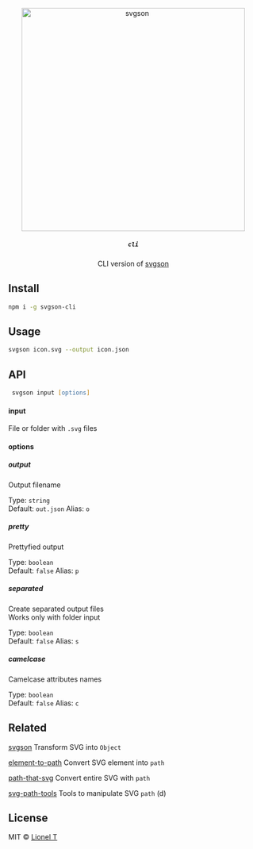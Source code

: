 <p align="center">
  <img alt="svgson" title="svgson" src="https://cdn.rawgit.com/elrumordelaluz/svgson/7883b450/logo.svg" width="450">
</p>

<h5 align="center">
  <code>cli</code>
</h5>

<p align="center">
  CLI version of <a href="https://github.com/elrumordelaluz/svgson-next">svgson</a>
</p>

## Install

```zsh
npm i -g svgson-cli
```

## Usage

```zsh
svgson icon.svg --output icon.json
```

## API

```zsh
 svgson input [options]
```

#### input

File or folder with `.svg` files

#### options

##### output

Output filename

Type: `string`<br>
Default: `out.json`
Alias: `o`<br>

##### pretty

Prettyfied output

Type: `boolean`<br>
Default: `false`
Alias: `p`<br>

##### separated

Create separated output files<br>
Works only with folder input

Type: `boolean`<br>
Default: `false`
Alias: `s`<br>

##### camelcase

Camelcase attributes names

Type: `boolean`<br>
Default: `false`
Alias: `c`<br>

## Related

[svgson](https://github.com/elrumordelaluz/svgson-next) Transform SVG into `Object`

[element-to-path](https://github.com/elrumordelaluz/element-to-path) Convert SVG element into `path`

[path-that-svg](https://github.com/elrumordelaluz/path-that-svg) Convert entire SVG with `path`

[svg-path-tools](https://github.com/elrumordelaluz/svg-path-tools) Tools to manipulate SVG `path` (d)

## License

MIT © [Lionel T](https://lionel.tzatzk.in)
